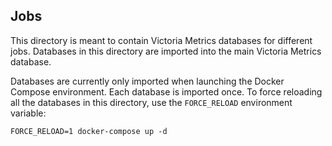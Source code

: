 ## Jobs

This directory is meant to contain Victoria Metrics databases for different
jobs. Databases in this directory are imported into the main Victoria Metrics
database.

Databases are currently only imported when launching the Docker Compose
environment. Each database is imported once. To force reloading all the
databases in this directory, use the `FORCE_RELOAD` environment variable:
```
FORCE_RELOAD=1 docker-compose up -d
```
